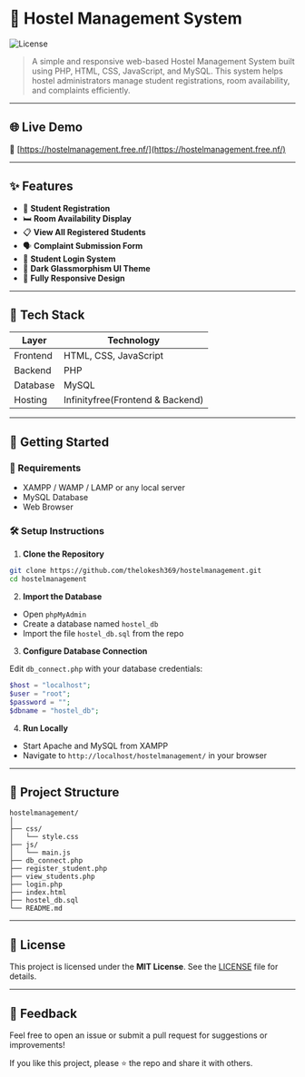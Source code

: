 # 🏢 Hostel Management System

![License](https://img.shields.io/badge/License-MIT-blue.svg)  
> A simple and responsive web-based Hostel Management System built using PHP, HTML, CSS, JavaScript, and MySQL. This system helps hostel administrators manage student registrations, room availability, and complaints efficiently.

---

## 🌐 Live Demo

🔗 [https://hostelmanagement.free.nf/](https://hostelmanagement.free.nf/)

---

## ✨ Features

- 📝 **Student Registration**
- 🛏️ **Room Availability Display**
- 📋 **View All Registered Students**
- 🗣️ **Complaint Submission Form**
- 🔐 **Student Login System**
- 🎨 **Dark Glassmorphism UI Theme**
- 📱 **Fully Responsive Design**

---

## 🧰 Tech Stack

| Layer       | Technology              |
|-------------|--------------------------|
| Frontend    | HTML, CSS, JavaScript    |
| Backend     | PHP                      |
| Database    | MySQL                    |
| Hosting     | Infinityfree(Frontend & Backend) |

---

## 🚀 Getting Started

### 🔧 Requirements

- XAMPP / WAMP / LAMP or any local server
- MySQL Database
- Web Browser

### 🛠️ Setup Instructions

1. **Clone the Repository**

```bash
git clone https://github.com/thelokesh369/hostelmanagement.git
cd hostelmanagement
```

2. **Import the Database**

- Open `phpMyAdmin`
- Create a database named `hostel_db`
- Import the file `hostel_db.sql` from the repo

3. **Configure Database Connection**

Edit `db_connect.php` with your database credentials:

```php
$host = "localhost";
$user = "root";
$password = "";
$dbname = "hostel_db";
```

4. **Run Locally**

- Start Apache and MySQL from XAMPP
- Navigate to `http://localhost/hostelmanagement/` in your browser

---

## 📁 Project Structure

```
hostelmanagement/
│
├── css/
│   └── style.css
├── js/
│   └── main.js
├── db_connect.php
├── register_student.php
├── view_students.php
├── login.php
├── index.html
├── hostel_db.sql
└── README.md
```


---

## 📝 License

This project is licensed under the **MIT License**. See the [LICENSE](LICENSE) file for details.

---

## 💬 Feedback

Feel free to open an issue or submit a pull request for suggestions or improvements!

If you like this project, please ⭐ the repo and share it with others.
